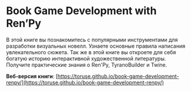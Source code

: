 # Book Game Development with Ren’Py

В этой книге вы познакомитесь с популярными инструментами для разработки визуальных новелл. Узнаете основные правила 
написания увлекательного сюжета. Так же в этой книге вы откроете для себя богатую историю интерактивной художественной 
литературы. Получите практические знания о Ren'Py, TyranoBuilder и Twine.

__Веб-версия книги__: [https://toruse.github.io/book-game-development-renpy/](https://toruse.github.io/book-game-development-renpy/)